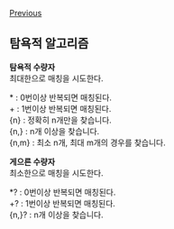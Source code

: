 [Previous](..)
## 탐욕적 알고리즘
**탐욕적 수량자**  
최대한으로 매칭을 시도한다.

\* : 0번이상 반복되면 매칭된다.  
\+ : 1번이상 반복되면 매칭된다.  
{n} : 정확히 n개만을 찾습니다.  
{n,} : n개 이상을 찾습니다.  
{n,m} : 최소 n개, 최대 m개의 경우를 찾습니다.


**게으른 수량자**  
최소한으로 매칭을 시도한다.

*? : 0번이상 반복되면 매칭된다.  
+? : 1번이상 반복되면 매칭된다.  
{n,}? : n개 이상을 찾습니다.  